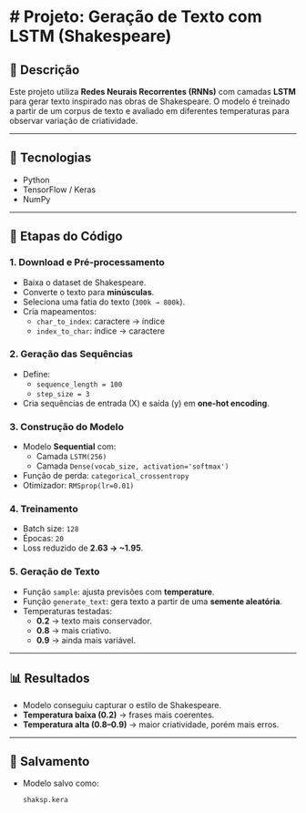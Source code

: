 # # Projeto: Geração de Texto com LSTM (Shakespeare)

## 📌 Descrição
Este projeto utiliza **Redes Neurais Recorrentes (RNNs)** com camadas **LSTM** para gerar texto inspirado nas obras de Shakespeare. O modelo é treinado a partir de um corpus de texto e avaliado em diferentes temperaturas para observar variação de criatividade.

---

## 🔧 Tecnologias
- Python  
- TensorFlow / Keras  
- NumPy  

---

## 📂 Etapas do Código

### 1. Download e Pré-processamento
- Baixa o dataset de Shakespeare.  
- Converte o texto para **minúsculas**.  
- Seleciona uma fatia do texto (`300k → 800k`).  
- Cria mapeamentos:
  - `char_to_index`: caractere → índice  
  - `index_to_char`: índice → caractere  

### 2. Geração das Sequências
- Define:
  - `sequence_length = 100`  
  - `step_size = 3`  
- Cria sequências de entrada (X) e saída (y) em **one-hot encoding**.  

### 3. Construção do Modelo
- Modelo **Sequential** com:
  - Camada `LSTM(256)`  
  - Camada `Dense(vocab_size, activation='softmax')`  
- Função de perda: `categorical_crossentropy`  
- Otimizador: `RMSprop(lr=0.01)`  

### 4. Treinamento
- Batch size: `128`  
- Épocas: `20`  
- Loss reduzido de **2.63 → ~1.95**.  

### 5. Geração de Texto
- Função `sample`: ajusta previsões com **temperature**.  
- Função `generate_text`: gera texto a partir de uma **semente aleatória**.  
- Temperaturas testadas:
  - **0.2** → texto mais conservador.  
  - **0.8** → mais criativo.  
  - **0.9** → ainda mais variável.  

---

## 📊 Resultados
- Modelo conseguiu capturar o estilo de Shakespeare.  
- **Temperatura baixa (0.2)** → frases mais coerentes.  
- **Temperatura alta (0.8–0.9)** → maior criatividade, porém mais erros.  

---

## 💾 Salvamento
- Modelo salvo como:  
  ```bash
  shaksp.kera
